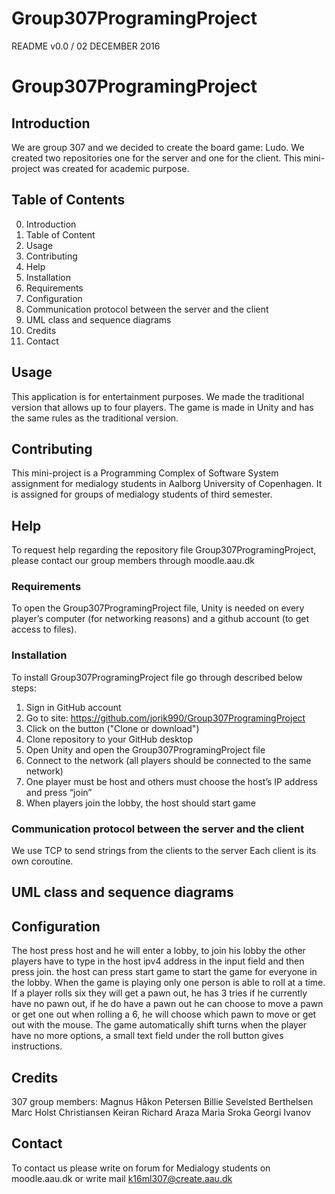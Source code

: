   # Group307ProgramingProject
  
  README v0.0 / 02 DECEMBER 2016

# Group307ProgramingProject
## Introduction

We are group 307 and we decided to create the board game: Ludo. We created two repositories one for the server and one for the client.
This mini-project was created for academic purpose.

## Table of Contents

0. Introduction
1. Table of Content
2. Usage
3. Contributing
4. Help
5. Installation
6. Requirements
7.  Configuration
8. Communication protocol between the server and the client
9. UML class and sequence diagrams
10. Credits
11. Contact

 

## Usage

This application is for entertainment purposes. We made the traditional version that allows up to four players. The game is made in Unity and has the same rules as the traditional version.

## Contributing

This mini-project is a Programming Complex of Software System assignment for medialogy students in Aalborg University of Copenhagen. It is assigned for groups of medialogy students of third semester. 

## Help

To request help regarding the repository file Group307ProgramingProject, please contact our group members through moodle.aau.dk

### Requirements

To open the Group307ProgramingProject file, Unity is needed on every player’s computer (for networking reasons) and a github account (to get access to files).

### Installation

To install Group307ProgramingProject file go through described below steps:
1. Sign in GitHub account 
2. Go to site: https://github.com/jorik990/Group307ProgramingProject 
3. Click on the button ("Clone or download")
4. Clone repository to your GitHub desktop 
5. Open Unity and open the  Group307ProgramingProject file
6. Connect to the network (all players should be connected to the same network)
7. One player must be host and others must choose the host’s IP address and press “join”
8. When players join the lobby, the host should start game

### Communication protocol between the server and the client
We use TCP to send strings from the clients to the server
Each client is its own coroutine.

## UML class and sequence diagrams

 
 
## Configuration
The host press host and he will enter a lobby, to join his lobby the other players have to type in the host ipv4 address in the input field and then press join. the host can press start game to start the game for everyone in the lobby. When the game is playing only one person is able to roll at a time. If a player rolls six they will get a pawn out, he has 3 tries if he currently have no pawn out, if he do have a pawn out he can choose to move a pawn or get one out when rolling a 6, he will choose which pawn to move or get out with the mouse. The game automatically shift turns when the player have no more options, a small text field under the roll button gives instructions.


## Credits

307 group members: 
Magnus Håkon Petersen
Billie Sevelsted Berthelsen 
Marc Holst Christiansen
Keiran Richard Araza
Maria Sroka
Georgi Ivanov

## Contact

To contact us please write on forum for Medialogy students on moodle.aau.dk or write mail k16ml307@create.aau.dk
